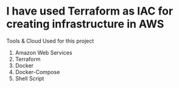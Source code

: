 # I have used Terraform as IAC for creating infrastructure in AWS

Tools & Cloud Used for this project
1. Amazon Web Services
2. Terraform
3. Docker
4. Docker-Compose
5. Shell Script
